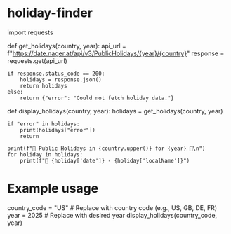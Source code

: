 # holiday-finder
import requests

def get_holidays(country, year):
    api_url = f"https://date.nager.at/api/v3/PublicHolidays/{year}/{country}"
    response = requests.get(api_url)
    
    if response.status_code == 200:
        holidays = response.json()
        return holidays
    else:
        return {"error": "Could not fetch holiday data."}

def display_holidays(country, year):
    holidays = get_holidays(country, year)
    
    if "error" in holidays:
        print(holidays["error"])
        return
    
    print(f"🎉 Public Holidays in {country.upper()} for {year} 🎉\n")
    for holiday in holidays:
        print(f"📅 {holiday['date']} - {holiday['localName']}")
    
# Example usage
country_code = "US"  # Replace with country code (e.g., US, GB, DE, FR)
year = 2025  # Replace with desired year
display_holidays(country_code, year)
